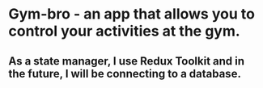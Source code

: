 # Gym-bro - an app that allows you to control your activities at the gym.

## As a state manager, I use Redux Toolkit and in the future, I will be connecting to a database.